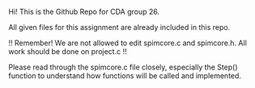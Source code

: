 Hi!
This is the Github Repo for CDA group 26.

All given files for this assignment are already included in this repo.

!!
Remember! We are not allowed to edit spimcore.c and spimcore.h. All work should be done on project.c
!!

Please read through the spimcore.c file closely, especially the Step() function to understand how functions will be called and implemented.
